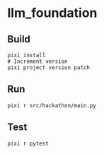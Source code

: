 # llm_foundation


## Build

```
pixi install
# Increment version
pixi project version patch
```

## Run

```
pixi r src/hackathon/main.py
```

## Test

```
pixi r pytest
```